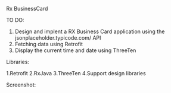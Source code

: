 Rx BusinessCard

TO DO:

  1. Design and implent a RX Business Card application using the jsonplaceholder.typicode.com/ API
  2. Fetching data using Retrofit
  3. Display the current time and date using ThreeTen

Libraries:

  1.Retrofit
  2.RxJava
  3.ThreeTen
  4.Support design libraries

Screenshot:
